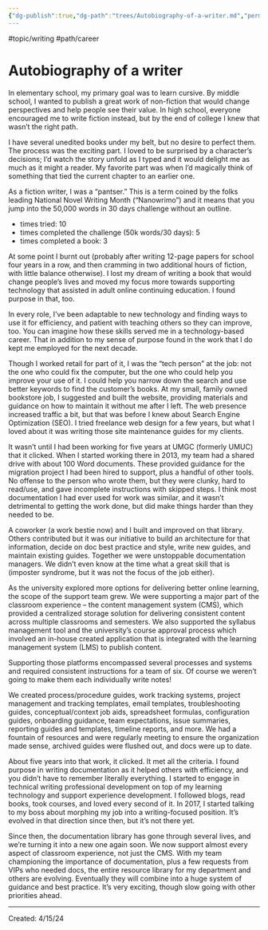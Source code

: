 ```yaml
---
{"dg-publish":true,"dg-path":"trees/Autobiography-of-a-writer.md","permalink":"/trees/autobiography-of-a-writer/","created":"2024-12-14T13:49:19.887-05:00","updated":"2025-01-31T23:05:09.326-05:00"}
---
```


#topic/writing #path/career 

# Autobiography of a writer 

In elementary school, my primary goal was to learn cursive. By middle school, I wanted to publish a great work of non-fiction that would change perspectives and help people see their value. In high school, everyone encouraged me to write fiction instead, but by the end of college I knew that wasn’t the right path.

I have several unedited books under my belt, but no desire to perfect them. The process was the exciting part. I loved to be surprised by a character’s decisions; I’d watch the story unfold as I typed and it would delight me as much as it might a reader. My favorite part was when I’d magically think of something that tied the current chapter to an earlier one.

As a fiction writer, I was a “pantser.” This is a term coined by the folks leading National Novel Writing Month (“Nanowrimo”) and it means that you jump into the 50,000 words in 30 days challenge without an outline.  
- times tried: 10  
- times completed the challenge (50k words/30 days): 5  
- times completed a book: 3

At some point I burnt out (probably after writing 12-page papers for school four years in a row, and then cramming in two additional hours of fiction, with little balance otherwise). I lost my dream of writing a book that would change people’s lives and moved my focus more towards supporting technology that assisted in adult online continuing education. I found purpose in that, too.

In every role, I’ve been adaptable to new technology and finding ways to use it for efficiency, and patient with teaching others so they can improve, too. You can imagine how these skills served me in a technology-based career. That in addition to my sense of purpose found in the work that I do kept me employed for the next decade.

Though I worked retail for part of it, I was the “tech person” at the job: not the one who could fix the computer, but the one who could help you improve your use of it. I could help you narrow down the search and use better keywords to find the customer’s books. At my small, family owned bookstore job, I suggested and built the website, providing materials and guidance on how to maintain it without me after I left. The web presence increased traffic a bit, but that was before I knew about Search Engine Optimization (SEO). I tried freelance web design for a few years, but what I loved about it was writing those site maintenance guides for my clients.

It wasn’t until I had been working for five years at UMGC (formerly UMUC) that it clicked. When I started working there in 2013, my team had a shared drive with about 100 Word documents. These provided guidance for the migration project I had been hired to support, plus a handful of other tools. No offense to the person who wrote them, but they were clunky, hard to read/use, and gave incomplete instructions with skipped steps. I think most documentation I had ever used for work was similar, and it wasn’t detrimental to getting the work done, but did make things harder than they needed to be.

A coworker (a work bestie now) and I built and improved on that library. Others contributed but it was our initiative to build an architecture for that information, decide on doc best practice and style, write new guides, and maintain existing guides. Together we were unstoppable documentation managers. We didn’t even know at the time what a great skill that is (imposter syndrome, but it was not the focus of the job either).

As the university explored more options for delivering better online learning, the scope of the support team grew. We were supporting a major part of the classroom experience – the content management system (CMS), which provided a centralized storage solution for delivering consistent content across multiple classrooms and semesters. We also supported the syllabus management tool and the university’s course approval process which involved an in-house created application that is integrated with the learning management system (LMS) to publish content.

Supporting those platforms encompassed several processes and systems and required consistent instructions for a team of six. Of course we weren’t going to make them each individually write notes!

We created process/procedure guides, work tracking systems, project management and tracking templates, email templates, troubleshooting guides, conceptual/context job aids, spreadsheet formulas, configuration guides, onboarding guidance, team expectations, issue summaries, reporting guides and templates, timeline reports, and more. We had a fountain of resources and were regularly meeting to ensure the organization made sense, archived guides were flushed out, and docs were up to date.

About five years into that work, it clicked. It met all the criteria. I found purpose in writing documentation as it helped others with efficiency, and you didn’t have to remember literally everything. I started to engage in technical writing professional development on top of my learning technology and support experience development. I followed blogs, read books, took courses, and loved every second of it. In 2017, I started talking to my boss about morphing my job into a writing-focused position. It’s evolved in that direction since then, but it’s not there yet.

Since then, the documentation library has gone through several lives, and we’re turning it into a new one again soon. We now support almost every aspect of classroom experience, not just the CMS. With my team championing the importance of documentation, plus a few requests from VIPs who needed docs, the entire resource library for my department and others are evolving. Eventually they will combine into a huge system of guidance and best practice. It’s very exciting, though slow going with other priorities ahead.

---
Created: 4/15/24